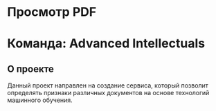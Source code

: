 # Просмотр PDF
# Команда: Advanced Intellectuals
## О проекте
Данный проект направлен на создание сервиса, который позволит определять признаки различных документов на основе технологий машинного обучения.
